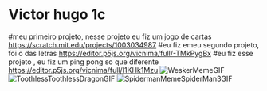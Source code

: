 # Victor hugo 1c
#meu primeiro projeto, nesse projeto eu fiz um jogo de cartas https://scratch.mit.edu/projects/1003034987
#eu fiz emeu segundo projeto, foi o das letras https://editor.p5js.org/vicnima/full/-TMkPygBx
#eu fiz esse projeto , eu fiz um ping pong so que diferente https://editor.p5js.org/vicnima/full/I1KHk1Mzu 
![WeskerMemeGIF](https://github.com/user-attachments/assets/52a4eab1-58e2-40f3-8012-6edb78d031cb)
![ToothlessToothlessDragonGIF](https://github.com/user-attachments/assets/48b7372e-32f0-4995-9876-c196dbeb1e77)
![SpidermanMemeSpiderMan3GIF](https://github.com/user-attachments/assets/f796756a-8f36-4488-adcb-d1f2fbd58002)
